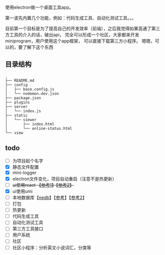 使用electron做一个桌面工具app。

第一波先内置几个功能，例如：代码生成工具、自动化测试工具。。。


目前第一个目标是为了提高自己的开发效率（前端），之后我觉得如果高通了第三方工具的介入的话，破出api，
完全可以形成一个社区，大家都来开发miniprogram，用户使用这个app框架， 可以直接下载第三方小程序。
嗯嗯，可以的，要了解下这个东西

## 目录结构
```
.
├── README.md
├── config
│   ├── base.config.js
│   └── nodemon.dev.json
├── package.json
├── plugins
├── server
│   └── index.js
├── static
│   └── viewer
│       ├── index.html
│       └── online-status.html
└── view
```



## todo
* [ ] 为项目起个名字
* [x] 静态文件配置
* [x] mini-logger
* [x] electron文件变化，项目自动重启（注意不是热更新）
* [ ] ~~ui使用react 【[参考1](https://www.jianshu.com/p/91a4214b913b)】【[参考2](https://segmentfault.com/a/1190000017210172)】~~
* [x] ui使用umi
* [ ] 本地数据库【[nedb](https://github.com/louischatriot/nedb)】【[参考](https://www.cnblogs.com/buzhiqianduan/p/7620099.html)】【[参考2](https://www.cnblogs.com/buzhiqianduan/p/7620099.html)】
* [ ] 打包
* [ ] 热更新
* [ ] 代码生成工具
* [ ] 自动化测试工具
* [ ] 第三方工具接口
* [ ] 用户系统
* [ ] 社区
* [ ] 社区小程序：分析英文小说词汇，分类等
